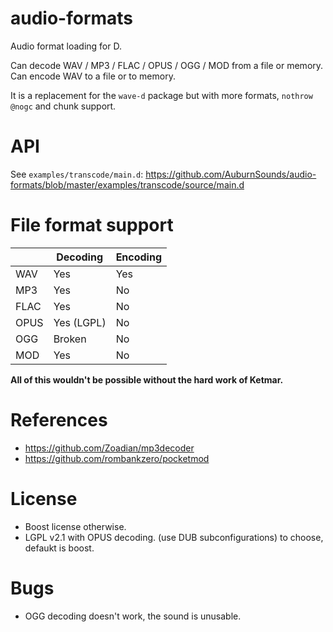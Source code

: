 # audio-formats
Audio format loading for D.

Can decode WAV / MP3 / FLAC / OPUS / OGG / MOD from a file or memory.
Can encode WAV to a file or to memory.

It is a replacement for the `wave-d` package but with more formats, `nothrow @nogc` and chunk support.

# API

See `examples/transcode/main.d`:
https://github.com/AuburnSounds/audio-formats/blob/master/examples/transcode/source/main.d

# File format support

|       | Decoding   | Encoding |
|-------|------------|----------|
| WAV   | Yes        | Yes      |
| MP3   | Yes        | No       |
| FLAC  | Yes        | No       |
| OPUS  | Yes (LGPL) | No       |
| OGG   | Broken     | No       |
| MOD   | Yes        | No       |


**All of this wouldn't be possible without the hard work of Ketmar.** 


# References

- https://github.com/Zoadian/mp3decoder
- https://github.com/rombankzero/pocketmod


# License

- Boost license otherwise.
- LGPL v2.1 with OPUS decoding.
(use DUB subconfigurations) to choose, defaukt is boost.


# Bugs

- OGG decoding doesn't work, the sound is unusable.